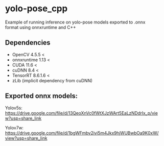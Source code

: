 # yolo-pose_cpp
Example of running inference on yolo-pose models exported to .onnx format using onnxruntime and C++

## Dependencies
- OpenCV 4.5.5 <
- onnxruntime 1.13 <
- CUDA 11.6 <
- cuDNN 8.4 <
- TensorRT 8.6.1.6 <
- zLib (implicit dependency from cuDNN)

## Exported onnx models:

Yolov5s: https://drive.google.com/file/d/13QeoXnVc0fWtXJzWArt5EaLzNDdrIx_p/view?usp=share_link

Yolov7w: https://drive.google.com/file/d/1bgWFmbv2ivi5m4Jkx9hjWUBwbOa9K0xW/view?usp=share_link
